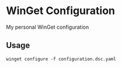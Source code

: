 # WinGet Configuration

My personal WinGet configuration

## Usage

```
winget configure -f configuration.dsc.yaml
```

